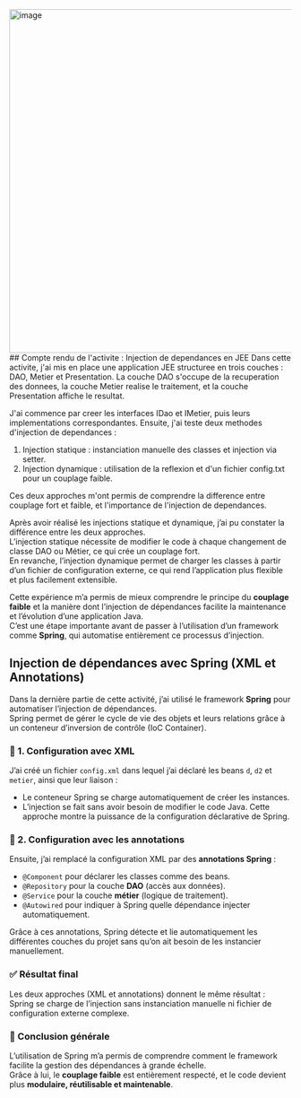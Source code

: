 <img width="815" height="613" alt="image" src="https://github.com/user-attachments/assets/0530f236-1d3f-4157-9799-7b2b34e67bcc" />
## Compte rendu de l'activite : Injection de dependances en JEE 
Dans cette activite, j'ai mis en place une application JEE structuree en trois couches : DAO, Metier et Presentation. 
La couche DAO s'occupe de la recuperation des donnees, la couche Metier realise le traitement, et la couche Presentation affiche le resultat. 
 
J'ai commence par creer les interfaces IDao et IMetier, puis leurs implementations correspondantes. 
Ensuite, j'ai teste deux methodes d'injection de dependances : 
 
1. Injection statique : instanciation manuelle des classes et injection via setter. 
2. Injection dynamique : utilisation de la reflexion et d'un fichier config.txt pour un couplage faible. 
 
Ces deux approches m'ont permis de comprendre la difference entre couplage fort et faible, et l'importance de l'injection de dependances. 

Après avoir réalisé les injections statique et dynamique, j’ai pu constater la différence entre les deux approches.  
L’injection statique nécessite de modifier le code à chaque changement de classe DAO ou Métier, ce qui crée un couplage fort.  
En revanche, l’injection dynamique permet de charger les classes à partir d’un fichier de configuration externe, ce qui rend l’application plus flexible et plus facilement extensible.

Cette expérience m’a permis de mieux comprendre le principe du **couplage faible** et la manière dont l’injection de dépendances facilite la maintenance et l’évolution d’une application Java.  
C’est une étape importante avant de passer à l’utilisation d’un framework comme **Spring**, qui automatise entièrement ce processus d’injection.
## Injection de dépendances avec Spring (XML et Annotations)

Dans la dernière partie de cette activité, j’ai utilisé le framework **Spring** pour automatiser l’injection de dépendances.  
Spring permet de gérer le cycle de vie des objets et leurs relations grâce à un conteneur d’inversion de contrôle (IoC Container).

### 🧩 1. Configuration avec XML
J’ai créé un fichier `config.xml` dans lequel j’ai déclaré les beans `d`, `d2` et `metier`, ainsi que leur liaison :
- Le conteneur Spring se charge automatiquement de créer les instances.
- L’injection se fait sans avoir besoin de modifier le code Java.
Cette approche montre la puissance de la configuration déclarative de Spring.

### 🧩 2. Configuration avec les annotations
Ensuite, j’ai remplacé la configuration XML par des **annotations Spring** :
- `@Component` pour déclarer les classes comme des beans.
- `@Repository` pour la couche **DAO** (accès aux données).
- `@Service` pour la couche **métier** (logique de traitement).
- `@Autowired` pour indiquer à Spring quelle dépendance injecter automatiquement.

Grâce à ces annotations, Spring détecte et lie automatiquement les différentes couches du projet sans qu’on ait besoin de les instancier manuellement.

### ✅ Résultat final
Les deux approches (XML et annotations) donnent le même résultat :  
Spring se charge de l’injection sans instanciation manuelle ni fichier de configuration externe complexe.

### 🧠 Conclusion générale
L’utilisation de Spring m’a permis de comprendre comment le framework facilite la gestion des dépendances à grande échelle.  
Grâce à lui, le **couplage faible** est entièrement respecté, et le code devient plus **modulaire, réutilisable et maintenable**.



